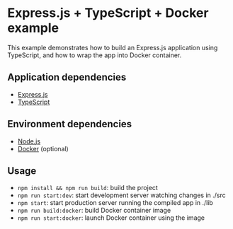 # Express.js + TypeScript + Docker example

This example demonstrates how to build an Express.js application using TypeScript, and how to wrap the app into Docker container.

## Application dependencies

- [Express.js](https://expressjs.com)
- [TypeScript](https://www.typescriptlang.org)

## Environment dependencies

- [Node.js](nodejs.org)
- [Docker](https://store.docker.com/search?offering=community&type=edition) (optional)

## Usage

- `npm install && npm run build`: build the project
- `npm run start:dev`: start development server watching changes in ./src
- `npm start`: start production server running the compiled app in ./lib
- `npm run build:docker`: build Docker container image
- `npm run start:docker`: launch Docker container using the image
